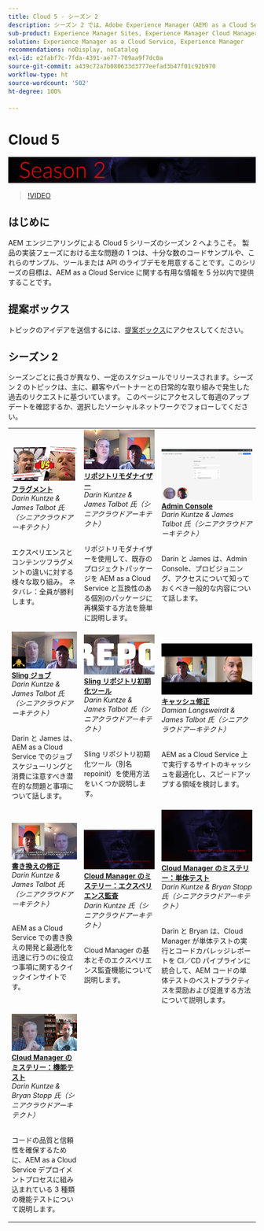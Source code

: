 ```yaml
---
title: Cloud 5 - シーズン 2
description: シーズン 2 では、Adobe Experience Manager（AEM）as a Cloud Service を構築するアドビのエキスパートエンジニアや、それを提供するエキスパートサービスから、Adobe Experience Manager（AEM）as a Cloud Service について学ぶことができます。
sub-product: Experience Manager Sites, Experience Manager Cloud Manager, Experience Manager Assets
solution: Experience Manager as a Cloud Service, Experience Manager
recommendations: noDisplay, noCatalog
exl-id: e2fabf7c-7fda-4391-ae77-709aa9f7dc0a
source-git-commit: a439c72a7b080633d3777eefad3b47f01c92b970
workflow-type: ht
source-wordcount: '502'
ht-degree: 100%

---
```


# Cloud 5

![AEM エキスパートシリーズ](./imgs/masthead-s2.png)
>[!VIDEO](https://video.tv.adobe.com/v/346567?quality=12&learn=on)

## はじめに

AEM エンジニアリングによる Cloud 5 シリーズのシーズン 2 へようこそ。 製品の実装フェーズにおける主な問題の 1 つは、十分な数のコードサンプルや、これらのサンプル、ツールまたは API のライブデモを用意することです。このシリーズの目標は、AEM as a Cloud Service に関する有用な情報を 5 分以内で提供することです。

## 提案ボックス

トピックのアイデアを送信するには、[提案ボックス](https://forms.office.com/r/74P5Xz4UH0)にアクセスしてください。

## シーズン 2

シーズンごとに長さが異なり、一定のスケジュールでリリースされます。シーズン 2 のトピックは、主に、顧客やパートナーとの日常的な取り組みで発生した過去のリクエストに基づいています。 このページにアクセスして毎週のアップデートを確認するか、選択したソーシャルネットワークでフォローしてください。

<table>
    <tr>
        <td>
            <a href="season-2/cloud5-experience-v-content-fragments.md">
                <img alt="フラグメント" src="./imgs/s2/000-thumb.png"/>
            </a>
            <div>
                <a href="season-2/cloud5-experience-v-content-fragments.md"><strong>フラグメント</strong></a>        
                <br/><em>Darin Kuntze &amp; James Talbot 氏（シニアクラウドアーキテクト）</em>
            </div>
            <p>
                <br/>
エクスペリエンスとコンテンツフラグメントの違いに対する様々な取り組み。 ネタバレ：全員が勝利します。
            </p>
        </td>   
         <td>
            <a href="season-2/cloud5-repo-modernizer.md">
                 <img alt="リポジトリモダナイザー" src="./imgs/s2/001-thumb.png"/>
            </a>
            <div>
                <a href="season-2/cloud5-repo-modernizer.md"><strong>リポジトリモダナイザー</strong></a> 
 <br/><em>Darin Kuntze &amp; James Talbot 氏（シニアクラウドアーキテクト）</em>
            </div>
            <p>
                <br/>
リポジトリモダナイザーを使用して、既存のプロジェクトパッケージを AEM as a Cloud Service と互換性のある個別のパッケージに再構築する方法を簡単に説明します。
            </p>
         </td>
         <td>
            <a href="season-2/cloud5-admin-console.md">
                 <img alt="Admin Console" src="./imgs/s2/002-thumb.png"/>
            </a>
            <div>
                  <a href="season-2/cloud5-admin-console.md"><strong>Admin Console</strong></a>
  <br/><em>Darin Kuntze &amp; James Talbot 氏（シニアクラウドアーキテクト）</em>
            </div>
            <p>
            <br/>
Darin と James は、Admin Console、プロビジョニング、アクセスについて知っておくべき一般的な内容について話します。
            </p>
         </td> 
  </tr>
  <tr>
         <td>
            <a href="season-2/cloud5-sling-job-scheduler.md">
                 <img alt="Sling ジョブ" src="./imgs/s2/003-thumb.png"/>
            </a>
            <div>
                  <a href="season-2/cloud5-sling-job-scheduler.md"><strong>Sling ジョブ</strong></a>
<br/><em>Darin Kuntze &amp; James Talbot 氏（シニアクラウドアーキテクト）</em>
            </div>
            <p>
            <br/>
Darin と James は、AEM as a Cloud Service でのジョブスケジューリングと消費に注意すべき潜在的な問題と事項について話します。
            </p>
         </td> 
         <td>
            <a href="season-2/cloud5-repoinit.md">
                 <img alt="リポジトリ初期化ツール（repoinit）" src="./imgs/s2/004-thumb.png"/>
            </a>
            <div>
                  <a href="season-2/cloud5-repoinit.md"><strong>Sling リポジトリ初期化ツール</strong></a>
<br/><em>Darin Kuntze &amp; James Talbot 氏（シニアクラウドアーキテクト）</em>
            </div>
            <p>
            <br/>
Sling リポジトリ初期化ツール（別名 repoinit）を使用方法をいくつか説明します。
            </p>
         </td>   
     <td>
            <a href="season-2/cloud5-fix-your-cache.md">
               <img alt="キャッシュの修正" src="./imgs/s2/005-thumb.png"/>
            </a>
      <div>
         <a href="season-2/cloud5-fix-your-cache.md"><strong>キャッシュ修正</strong></a>
<br/><em>Damian Langsweirdt &amp; James Talbot 氏（シニアクラウドアーキテクト）</em>
      </div>
      <p>
         <br/>
 AEM as a Cloud Service 上で実行するサイトのキャッシュを最適化し、スピードアップする領域を検討します。
      </p>
   </td> 
  </tr>
<tr>
   <td>
           <a href="season-2/cloud5-fix-your-rewrites.md">
               <img alt="書き換えの修正" src="./imgs/s2/006-thumb.png"/>
            </a>
      <div>
            <a href="season-2/cloud5-fix-your-rewrites.md"><strong>書き換えの修正</strong></a>
 <br/><em>Darin Kuntze &amp; James Talbot 氏（シニアクラウドアーキテクト）</em>
      </div>
      <p>
        <br/>
 AEM as a Cloud Service での書き換えの開発と最適化を迅速に行うのに役立つ事項に関するクイックインサイトです。
      </p>
     </td>   
     <td>
            <a href="season-2/cloud5-mocm-experience-audit.md">
               <img alt="Cloud Manager のミステリー：エクスペリエンス監査" src="./imgs/s2/007-thumb.png"/>
               </a>
      <div>
            <a href="season-2/cloud5-mocm-experience-audit.md"><strong>Cloud Manager のミステリー：エクスペリエンス監査</strong></a>
 <br/><em>Darin Kuntze 氏（シニアクラウドアーキテクト）</em>
      </div>
      <p>
        <br/>
Cloud Manager の基本とそのエクスペリエンス監査機能について説明します。
      </p>
   </td>
     <td>
            <a href="season-2/cloud5-mocm-unit-tests.md">
               <img alt="Cloud Manager のミステリー：単体テスト" src="./imgs/s2/008-thumb.png"/>
            </a>
      <div>
            <a href="season-2/cloud5-mocm-unit-tests.md"><strong>Cloud Manager のミステリー：単体テスト</strong></a>
<br/><em>Darin Kuntze &amp; Bryan Stopp 氏（シニアクラウドアーキテクト）</em>
      </div>
      <p>
        <br/>
 Darin と Bryan は、Cloud Manager が単体テストの実行とコードカバレッジレポートを CI／CD パイプラインに統合して、AEM コードの単体テストのベストプラクティスを奨励および促進する方法について説明します。
      </p>
   </td> 
  </tr>
    <tr>
        <td>
               <a href="season-2/cloud5-mocm-functional-tests.md">
                   <img alt="Cloud Manager のミステリー：機能テスト" src="./imgs/s2/009-thumb.png"/>
               </a>
            <div>
                <a href="season-2/cloud5-mocm-functional-tests.md"><strong>Cloud Manager のミステリー：機能テスト</strong><br/></a>        
                <em>Darin Kuntze &amp; Bryan Stopp 氏（シニアクラウドアーキテクト）</em>
            </div>
            <p><br/>
                コードの品質と信頼性を確保するために、AEM as a Cloud Service デプロイメントプロセスに組み込まれている 3 種類の機能テストについて説明します。
            </p>
        </td>
        <td></td>
        <td></td>
    </tr>
</table>
